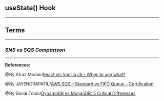 ## **useState() Hook**


-----------------------------------------------


## **Terms**

-----------------------------------------------

### ***SNS vs SQS Comparison***



-------------------------------------------------------------



**References:**

@By Afraz Momin/[React v/s Vanilla JS - When to use what?](https://dev.to/afrazchelsea/react-vs-vanilla-js-what-why-and-when-1jin) 

@By JAYENDRAPATIL/[AWS SQS – Standard vs FIFO Queue – Certification](https://jayendrapatil.com/aws-sqs-standard-vs-fifo-queue/)

@By Donal Tobin/[DynamoDB vs MongoDB: 5 Critical Differences](https://www.xplenty.com/blog/dynamodb-vs-mongodb-differences/)
